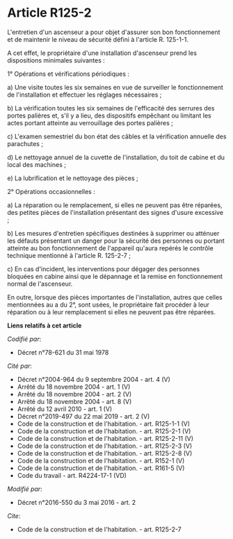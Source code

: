 # Article R125-2

L'entretien d'un ascenseur a pour objet d'assurer son bon fonctionnement et de maintenir le niveau de sécurité défini à
l'article R. 125-1-1. 

A cet effet, le propriétaire d'une installation d'ascenseur prend les dispositions minimales suivantes : 

1° Opérations et vérifications périodiques : 

a) Une visite toutes les six semaines en vue de surveiller le fonctionnement de l'installation et effectuer les réglages
nécessaires ; 

b) La vérification toutes les six semaines de l'efficacité des serrures des portes palières et, s'il y a lieu, des
dispositifs empêchant ou limitant les actes portant atteinte au verrouillage des portes palières ; 

c) L'examen semestriel du bon état des câbles et la vérification annuelle des parachutes ; 

d) Le nettoyage annuel de la cuvette de l'installation, du toit de cabine et du local des machines ; 

e) La lubrification et le nettoyage des pièces ; 

2° Opérations occasionnelles : 

a) La réparation ou le remplacement, si elles ne peuvent pas être réparées, des petites pièces de l'installation présentant
des signes d'usure excessive ; 

b) Les mesures d'entretien spécifiques destinées à supprimer ou atténuer les défauts présentant un danger pour la sécurité
des personnes ou portant atteinte au bon fonctionnement de l'appareil qu'aura repérés le contrôle technique mentionné à
l'article R. 125-2-7 ; 

c) En cas d'incident, les interventions pour dégager des personnes bloquées en cabine ainsi que le dépannage et la remise en
fonctionnement normal de l'ascenseur. 

En outre, lorsque des pièces importantes de l'installation, autres que celles mentionnées au a du 2°, sont usées, le
propriétaire fait procéder à leur réparation ou à leur remplacement si elles ne peuvent pas être réparées.

**Liens relatifs à cet article**

_Codifié par_:

  - Décret n°78-621 du 31 mai 1978

_Cité par_:

  - Décret n°2004-964 du 9 septembre 2004 - art. 4 (V)
  - Arrêté du 18 novembre 2004 - art. 1 (V)
  - Arrêté du 18 novembre 2004 - art. 2 (V)
  - Arrêté du 18 novembre 2004 - art. 8 (V)
  - Arrêté du 12 avril 2010 - art. 1 (V)
  - Décret n°2019-497 du 22 mai 2019 - art. 2 (V)
  - Code de la construction et de l'habitation. - art. R125-1-1 (V)
  - Code de la construction et de l'habitation. - art. R125-2-1 (V)
  - Code de la construction et de l'habitation. - art. R125-2-11 (V)
  - Code de la construction et de l'habitation. - art. R125-2-3 (V)
  - Code de la construction et de l'habitation. - art. R125-2-8 (V)
  - Code de la construction et de l'habitation. - art. R152-1 (V)
  - Code de la construction et de l'habitation. - art. R161-5 (V)
  - Code du travail - art. R4224-17-1 (VD)

_Modifié par_:

  - Décret n°2016-550 du 3 mai 2016 - art. 2

_Cite_:

  - Code de la construction et de l'habitation. - art. R125-2-7
